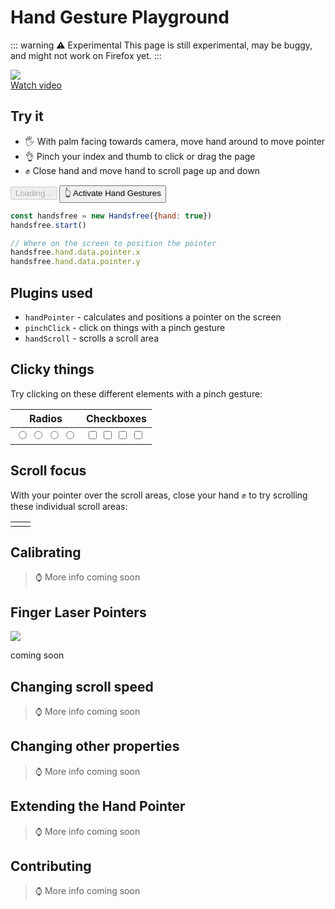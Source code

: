 # Hand Gesture Playground

::: warning ⚠ Experimental
This page is still experimental, may be buggy, and might not work on Firefox yet.
:::


<div class="window">
  <div class="window-body">
    <div class="row">
      <div class="col-6">
        <a href="https://vimeo.com/484932006"><img src="https://media4.giphy.com/media/FxLUuTSxXjJPx8K9L4/giphy.gif"></a>
        <br><a href="https://vimeo.com/484932006">Watch video</a>
      </div>
      <div class="col-6">
        <h2>Try it</h2>
        <ul>
          <li>🖐 With palm facing towards camera, move hand around to move pointer</li>
          <li>👌 Pinch your index and thumb to click or drag the page</li>
          <li>✊ Close hand and move hand to scroll page up and down</li>
        </ul>
        <div class="block-children">
          <HandsfreeToggle class="block-children handsfree-hide-when-started-without-handpose" text-off="Activate Hand Gestures" text-on="Stop Handsfree" :opts="demoOpts" @started="onStarted" />
          <button class="large handsfree-show-when-started-without-handpose handsfree-show-when-loading" disabled><Fa-Spinner spin /> Loading...</button>
          <button class="large handsfree-show-when-started-without-handpose handsfree-hide-when-loading" @click="startDemo">👆 Activate Hand Gestures</button>
        </div>
      </div>
    </div>
  </div>
</div>


```js
const handsfree = new Handsfree({hand: true})
handsfree.start()

// Where on the screen to position the pointer
handsfree.hand.data.pointer.x
handsfree.hand.data.pointer.y
```

## Plugins used
- `handPointer` - calculates and positions a pointer on the screen
- `pinchClick` - click on things with a pinch gesture
- `handScroll` - scrolls a scroll area

## Clicky things
Try clicking on these different elements with a pinch gesture:

<table>
  <thead>
    <tr>
      <th>Radios</th>
      <th>Checkboxes</th>
    </tr>
  </thead>
  <tbody>
    <tr>
      <td class="normal-fields">
        <input type="radio" name="radios" class="large">
        <input type="radio" name="radios" class="large">
        <input type="radio" name="radios" class="large">
        <input type="radio" name="radios" class="large">
      </td>
      <td class="normal-fields">
        <input type="checkbox" class="large">
        <input type="checkbox" class="large">
        <input type="checkbox" class="large">
        <input type="checkbox" class="large">
      </td>
    </tr>
  </tbody>
</table>

## Scroll focus
With your pointer over the scroll areas, close your hand ✊ to try scrolling these individual scroll areas:

<table>
  <tr>
    <td>
      <div class="demo-focus-area no-guides">
        <div><div></div></div>
      </div>
    </td>
    <td>
      <div class="demo-focus-area no-guides">
        <div><div></div></div>
      </div>
    </td>
  </tr>
</table>

## Calibrating

> ⌚ More info coming soon

## Finger Laser Pointers

![](https://media.giphy.com/media/2vcbWI2ZAPeGvJVpII/source.gif)

coming soon

## Changing scroll speed

> ⌚ More info coming soon

## Changing other properties

> ⌚ More info coming soon

## Extending the Hand Pointer

> ⌚ More info coming soon

## Contributing

> ⌚ More info coming soon


<!-- Code -->
<script>
export default {
  data () {
    return {
      demoOpts: {
        weboji: false,
        handpose: true
      }
    }
  },

  methods: {
    /**
     * Start the page with our preset options
     */
    startDemo () {
      this.$root.handsfree.start(this.demoOpts, this.onStarted)
    },
    
    /**
     * Toggle plugins
     */
    onStarted () {
      console.log('🖐 Hand Tracking started')
    }
  }
}
</script>